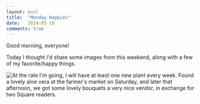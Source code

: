 ```yaml
---
layout: post
title:  "Monday Happies"
date:   2014-05-19
comments: true
---
```


Good morning, everyone!

Today I thought I'd share some images from this weekend, along with a few of my favorite/happy things.

![At the rate I'm going, I will have at least one new plant every week. Found a lovely aloe vera at the farmer's market on Saturday, and later that afternoon, we got some lovely bouquets a very nice vendor, in exchange for two Square readers.](/chopinnut2/Pictures/blogpost1.jpg)
